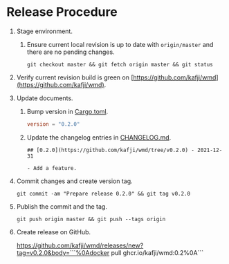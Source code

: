 # Release Procedure

1. Stage environment.

    1. Ensure current local revision is up to date with `origin/master` and there are no pending changes.

        ```
        git checkout master && git fetch origin master && git status
        ```

2. Verify current revision build is green on [https://github.com/kafji/wmd](https://github.com/kafji/wmd).

3. Update documents.

    1. Bump version in [Cargo.toml](../Cargo.toml).

        ```toml
        version = "0.2.0"
        ```

    2. Update the changelog entries in [CHANGELOG.md](../CHANGELOG.md).

        ```
        ## [0.2.0](https://github.com/kafji/wmd/tree/v0.2.0) - 2021-12-31

        - Add a feature.
        ```

4. Commit changes and create version tag.

    ```
    git commit -am "Prepare release 0.2.0" && git tag v0.2.0
    ```

5. Publish the commit and the tag.

    ```
    git push origin master && git push --tags origin
    ```

6. Create release on GitHub.

    https://github.com/kafji/wmd/releases/new?tag=v0.2.0&body=```%0Adocker pull ghcr.io/kafji/wmd:0.2%0A```
